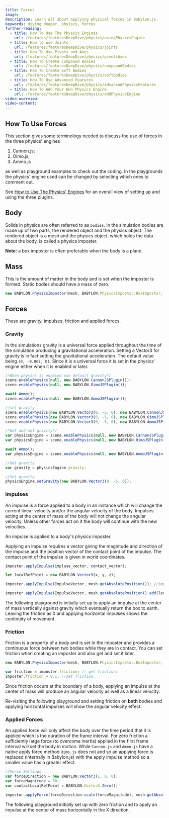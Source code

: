 ```yaml
---
title: Forces
image:
description: Learn all about applying physical forces in Babylon.js.
keywords: diving deeper, phyiscs, forces
further-reading:
  - title: How To Use The Physics Engines
    url: /features/featuresDeepDive/physics/usingPhysicsEngine
  - title: How to use Joints
    url: /features/featuresDeepDive/physics/joints
  - title: How To Use Pivots and Axes
    url: /features/featuresDeepDive/physics/pivotsAxes
  - title: How To Create Compound Bodies
    url: /features/featuresDeepDive/physics/compoundBodies
  - title: How To Create Soft Bodies
    url: /features/featuresDeepDive/physics/softBodies
  - title: How To Use Advanced Features
    url: /features/featuresDeepDive/physics/advancedPhysicsFeatures
  - title: How To Add Your Own Physics Engine
    url: /features/featuresDeepDive/physics/addPhysicsEngine
video-overview:
video-content:
---
```


## How To Use Forces

This section gives some terminology needed to discuss the use of forces in the three physics' engines

1. Cannon.js;
2. Oimo.js;
3. Ammo.js

as well as playground examples to check out the coding. In the playgrounds the physics' engine used can be changed by selecting which ones to comment out.

See [How to Use The Physics' Engines](/features/featuresDeepDive/physics/usingPhysicsEngine) for an overall view of setting up and using the three plugins.

## Body

Solids in physics are often referred to as `bodies`. In the simulation bodies are made up of two parts, the rendered object and the physics object. The rendered object is a mesh and the physics object, which holds the data about the body, is called a physics imposter.

**Note:** a box imposter is often preferable when the body is a plane.

## Mass

This is the amount of matter in the body and is set when the imposter is formed. Static bodies should have a mass of zero.

```javascript
new BABYLON.PhysicsImpostor(mesh, BABYLON.PhysicsImpostor.BoxImpostor, { mass: 2 }, scene);
```

## Forces

These are gravity, impulses, friction and applied forces.

### Gravity

In the simulations gravity is a universal force applied throughout the time of the simulation producing a gravitational acceleration. Setting a Vector3 for gravity is in fact setting the gravitational acceleration. The default value being `(0, -9.807, 0)`. Since it is a universal force it is set in the physics' engine either when it is enabled or later.

```javascript
/*When physics is enabled use default gravity*/
scene.enablePhysics(null, new BABYLON.CannonJSPlugin());
scene.enablePhysics(null, new BABYLON.OimoJSPlugin());

await Ammo();
scene.enablePhysics(null, new BABYLON.AmmoJSPlugin());

//set gravity
scene.enablePhysics(new BABYLON.Vector3(0, -5, 0), new BABYLON.CannonJSPlugin());
scene.enablePhysics(new BABYLON.Vector3(0, -5, 0), new BABYLON.OimoJSPlugin());
scene.enablePhysics(new BABYLON.Vector3(0, -5, 0), new BABYLON.AmmoJSPlugin());

/*Get and set gravity*/
var physicsEngine = scene.enablePhysics(null, new BABYLON.CannonJSPlugin());
var physicsEngine = scene.enablePhysics(null, new BABYLON.OimoJSPlugin());

await Ammo();
var physicsEngine = scene.enablePhysics(null, new BABYLON.AmmoJSPlugin());

//Get gravity
var gravity = physicsEngine.gravity;

//Set gravity
physicsEngine.setGravity(new BABYLON.Vector3(0, -5, 0));
```

<Playground id="#YUNAST#3" title="Gravity Example" description="Simple example of using gravity in a phyics engine."/>

### Impulses

An impulse is a force applied to a body in an instance which will change the current linear velocity and/or the angular velocity of the body. Impulses acting at the center of mass of the body will not change the angular velocity. Unless other forces act on it the body will continue with the new velocities.

An impulse is applied to a body's physics imposter.

Applying an impulse requires a vector giving the magnitude and direction of the impulse and the position vector of the contact point of the impulse. The contact point of the impulse is given in world coordinates.

```javascript
imposter.applyImpulse(impluse_vector, contact_vector);

let localRefPoint = new BABYLON.Vector3(x, y, z);

imposter.applyImpulse(ImpulseVector, mesh.getAbsolutePosition()); //impulse at center of mass

imposter.applyImpulse(ImpulseVector, mesh.getAbsolutePosition().add(localRefPoint)); //impulse at a local point
```

The following playground is initially set up to apply an impulse at the center of mass vertically against gravity which eventually return the box to earth. Leaving the friction as 0 and applying horizontal impulses shows the continuity of movement.

<Playground id="#RHBQY9#12" title="Impulses Example 1" description="Simple example of adding impulses to objects." isMain={true} category="Physics"/>

### Friction

Friction is a property of a body and is set in the imposter and provides a continuous force between two bodies while they are in contact. You can set friction when creating an imposter and also get and set it later.

```javascript
new BABYLON.PhysicsImpostor(mesh, BABYLON.PhysicsImpostor.BoxImpostor, { mass: 2, friction: 0.4 }, scene); //on creation

var friction = imposter.friction; // get friction;
imposter.friction = 0.1; //set friction.
```

Since friction occurs at the boundary of a body, applying an impulse at the center of mass will produce an angular velocity as well as a linear velocity.

Re-visiting the following playground and setting friction on **both** bodies and applying horizontal impulses will show the angular velocity effect.

<Playground id="#RHBQY9#12" title="Impulses Example 2" description="Simple example of adding impulses to objects."/>

### Applied Forces

An applied force will only affect the body over the time period that it is applied which is the duration of the frame interval. For zero friction a sufficiently large force (to overcome inertia) applied in the first frame interval will set the body in motion. While `Cannon.js` and `Ammo.js` have a native apply force method `Oimo.js` does not and so an applying force is replaced (internally in Babylon.js) with the apply impulse method so a smaller value has a greater effect.

```javascript
//Force Settings
var forceDirection = new BABYLON.Vector3(1, 0, 0);
var forceMagnitude = 50;
var contactLocalRefPoint = BABYLON.Vector3.Zero();

impostor.applyForce(forceDirection.scale(forceMagnitude), mesh.getAbsolutePosition().add(contactLocalRefPoint));
```

The following playground initially set up with zero friction and to apply an impulse at the center of mass horizontally in the X direction.

<Playground id="#RHBQY9#1" title="Applying Forces" description="Simple example of applying forces to objects." isMain={true} category="Physics"/>
